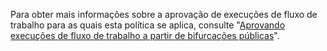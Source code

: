 Para obter mais informações sobre a aprovação de execuções de fluxo de trabalho para as quais esta política se aplica, consulte "[Aprovando execuções de fluxo de trabalho a partir de bifurcações públicas](/actions/managing-workflow-runs/approving-workflow-runs-from-public-forks)".
